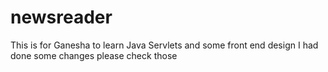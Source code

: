 # newsreader
This is for Ganesha to learn Java Servlets and some front end design
I had done some changes please check those
